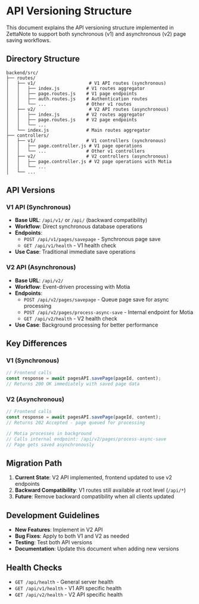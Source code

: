 # API Versioning Structure

This document explains the API versioning structure implemented in ZettaNote to support both synchronous (v1) and asynchronous (v2) page saving workflows.

## Directory Structure

```
backend/src/
├── routes/
│   ├── v1/                    # V1 API routes (synchronous)
│   │   ├── index.js          # V1 routes aggregator
│   │   ├── page.routes.js    # V1 page endpoints
│   │   ├── auth.routes.js    # Authentication routes
│   │   └── ...               # Other v1 routes
│   ├── v2/                    # V2 API routes (asynchronous)
│   │   ├── index.js          # V2 routes aggregator
│   │   ├── page.routes.js    # V2 page endpoints
│   │   └── ...
│   └── index.js              # Main routes aggregator
├── controllers/
│   ├── v1/                   # V1 controllers (synchronous)
│   │   ├── page.controller.js # V1 page operations
│   │   └── ...               # Other v1 controllers
│   ├── v2/                   # V2 controllers (asynchronous)
│   │   ├── page.controller.js # V2 page operations with Motia
│   │   └── ...
│   └── ...
```

## API Versions

### V1 API (Synchronous)

- **Base URL**: `/api/v1/` or `/api/` (backward compatibility)
- **Workflow**: Direct synchronous database operations
- **Endpoints**:
  - `POST /api/v1/pages/savepage` - Synchronous page save
  - `GET /api/v1/health` - V1 health check
- **Use Case**: Traditional immediate save operations

### V2 API (Asynchronous)

- **Base URL**: `/api/v2/`
- **Workflow**: Event-driven processing with Motia
- **Endpoints**:
  - `POST /api/v2/pages/savepage` - Queue page save for async processing
  - `POST /api/v2/pages/process-async-save` - Internal endpoint for Motia
  - `GET /api/v2/health` - V2 health check
- **Use Case**: Background processing for better performance

## Key Differences

### V1 (Synchronous)

```javascript
// Frontend calls
const response = await pagesAPI.savePage(pageId, content);
// Returns 200 OK immediately with saved page data
```

### V2 (Asynchronous)

```javascript
// Frontend calls
const response = await pagesAPI.savePage(pageId, content);
// Returns 202 Accepted - page queued for processing

// Motia processes in background
// Calls internal endpoint: /api/v2/pages/process-async-save
// Page gets saved asynchronously
```

## Migration Path

1. **Current State**: V2 API implemented, frontend updated to use v2 endpoints
2. **Backward Compatibility**: V1 routes still available at root level (`/api/*`)
3. **Future**: Remove backward compatibility when all clients updated

## Development Guidelines

- **New Features**: Implement in V2 API
- **Bug Fixes**: Apply to both V1 and V2 as needed
- **Testing**: Test both API versions
- **Documentation**: Update this document when adding new versions

## Health Checks

- `GET /api/health` - General server health
- `GET /api/v1/health` - V1 API specific health
- `GET /api/v2/health` - V2 API specific health
